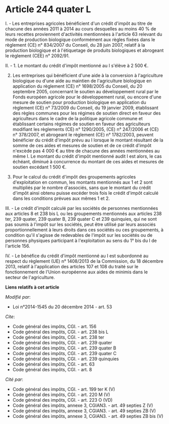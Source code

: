 # Article 244 quater L

I. - Les entreprises agricoles bénéficient d'un crédit d'impôt au titre de chacune des années 2011 à 2014 au cours desquelles
au moins 40 % de leurs recettes proviennent d'activités mentionnées à l'article 63 relevant du mode de production biologique
conformément aux règles fixées dans le règlement (CE) n° 834/2007 du Conseil, du 28 juin 2007, relatif à la production
biologique et à l'étiquetage de produits biologiques et abrogeant le règlement (CEE) n° 2092/91. 

II. - 1. Le montant du crédit d'impôt mentionné au I s'élève à 2 500 €. 

2. Les entreprises qui bénéficient d'une aide à la conversion à l'agriculture biologique ou d'une aide au maintien de
l'agriculture biologique en application du règlement (CE) n° 1698/2005 du Conseil, du 20 septembre 2005, concernant le
soutien au développement rural par le Fonds européen agricole pour le développement rural, ou encore d'une mesure de soutien
pour production biologique en application du règlement (CE) n° 73/2009 du Conseil, du 19 janvier 2009, établissant des règles
communes pour les régimes de soutien direct en faveur des agriculteurs dans le cadre de la politique agricole commune et
établissant certains régimes de soutien en faveur des agriculteurs modifiant les règlements (CE) n° 1290/2005, (CE) n°
247/2006 et (CE) n° 378/2007, et abrogeant le règlement (CE) n° 1782/2003, peuvent bénéficier du crédit d'impôt prévu au I
lorsque le montant résultant de la somme de ces aides et mesures de soutien et de ce crédit d'impôt n'excède pas 4 000 € au
titre de chacune des années mentionnées au même I. Le montant du crédit d'impôt mentionné audit I est alors, le cas échéant,
diminué à concurrence du montant de ces aides et mesures de soutien excédant 1 500 €. 

3. Pour le calcul du crédit d'impôt des groupements agricoles d'exploitation en commun, les montants mentionnés aux 1 et 2
sont multipliés par le nombre d'associés, sans que le montant du crédit d'impôt ainsi obtenu puisse excéder trois fois le
crédit d'impôt calculé dans les conditions prévues aux mêmes 1 et 2. 

III. - Le crédit d'impôt calculé par les sociétés de personnes mentionnées aux articles 8 et 238 bis L ou les groupements
mentionnés aux articles 238 ter, 239 quater, 239 quater B, 239 quater C et 239 quinquies, qui ne sont pas soumis à l'impôt
sur les sociétés, peut être utilisé par leurs associés proportionnellement à leurs droits dans ces sociétés ou ces
groupements, à condition qu'il s'agisse de redevables de l'impôt sur les sociétés ou de personnes physiques participant à
l'exploitation au sens du 1° bis du I de l'article 156. 

IV. - Le bénéfice du crédit d'impôt mentionné au I est subordonné au respect du règlement (UE) n° 1408/2013 de la Commission,
du 18 décembre 2013, relatif à l'application des articles 107 et 108 du traité sur le fonctionnement de l'Union européenne
aux aides de minimis dans le secteur de l'agriculture.

**Liens relatifs à cet article**

_Modifié par_:

  - Loi n°2014-1545 du 20 décembre 2014 - art. 53

_Cite_:

  - Code général des impôts, CGI. - art. 156
  - Code général des impôts, CGI. - art. 238 bis L
  - Code général des impôts, CGI. - art. 238 ter
  - Code général des impôts, CGI. - art. 239 quater
  - Code général des impôts, CGI. - art. 239 quater B
  - Code général des impôts, CGI. - art. 239 quater C
  - Code général des impôts, CGI. - art. 239 quinquies
  - Code général des impôts, CGI. - art. 63
  - Code général des impôts, CGI. - art. 8

_Cité par_:

  - Code général des impôts, CGI. - art. 199 ter K (V)
  - Code général des impôts, CGI. - art. 220 M (V)
  - Code général des impôts, CGI. - art. 223 O (VD)
  - Code général des impôts, annexe 3, CGIAN3. - art. 49 septies Z (V)
  - Code général des impôts, annexe 3, CGIAN3. - art. 49 septies ZB (V)
  - Code général des impôts, annexe 3, CGIAN3. - art. 49 septies ZB bis (V)
